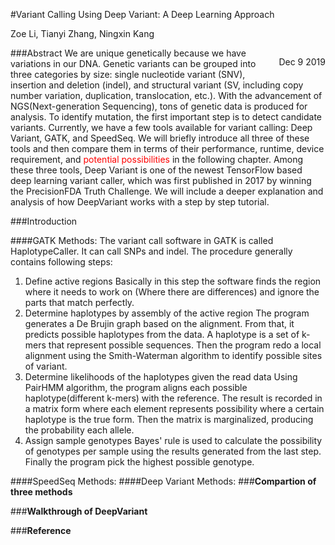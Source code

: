 #Variant Calling Using Deep Variant: A Deep Learning Approach

Zoe Li, Tianyi Zhang, Ningxin Kang
<p style="float:right">Dec 9 2019</p>

###Abstract
We are unique genetically because we have variations in our DNA. Genetic variants can be grouped into three categories by size: single nucleotide variant (SNV), insertion and deletion (indel), and structural variant (SV, including copy number variation, duplication, translocation, etc.). With the advancement of NGS(Next-generation Sequencing), tons of genetic data is produced for analysis. To identify mutation, the first important step is to detect candidate variants. Currently, we have a few tools available for variant calling: Deep Variant, GATK, and SpeedSeq. We will briefly introduce all three of these tools and then compare them in terms of their performance, runtime, device requirement, and <span style='color:red'>potential possibilities</span> in the following chapter. Among these three tools, Deep Variant is one of the newest TensorFlow based deep learning variant caller, which was first published in 2017 by winning the PrecisionFDA Truth Challenge. We will include a deeper explanation and analysis of how DeepVariant works with a step by step tutorial.
<!--Overall, this is a good start towards your paper. Specific comments have been left below. One suggestion is to format this in the style of a research paper and add an introduction section that discusses the basic aspects of mutation calling (e.g.  what an alignment is, examples of SNPs vs indels vs SV, why we would care about detecting mutations).-->


###Introduction

####GATK Methods:
The variant call software in GATK is called HaplotypeCaller. It can call SNPs and indel. The procedure generally contains following steps:
1. Define active regions 
Basically in this step the software finds the region where it needs to work on (Where there are differences) and ignore the parts that match perfectly.
2. Determine haplotypes by assembly of the active region
The program generates a De Brujin graph based on the alignment. From that, it predicts possible haplotypes from the data. A haplotype is a set of k-mers that represent possible sequences. Then the program redo a local alignment using the Smith-Waterman algorithm to identify possible sites of variant.
3. Determine likelihoods of the haplotypes given the read data 
Using PairHMM algorithm, the program aligns each possible haplotype(different k-mers) with the reference. The result is recorded in a matrix form where each element represents possibility where a certain haplotype is the true form. Then the matrix is marginalized, producing the probability each allele.
4. Assign sample genotypes 
Bayes' rule is used to calculate the possibility of genotypes per sample using the results generated from the last step. Finally the program pick the highest possible genotype.

####SpeedSeq Methods:
####Deep Variant Methods:
###**Compartion of three methods**

###**Walkthrough of DeepVariant**

###**Reference**
